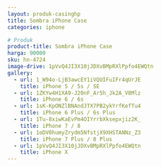 ```yaml
---
layout: produk-casinghp
title: Sombra iPhone Case
categories: iphone

# Produk
product-title: Sombra iPhone Case
harga: 90000
sku: hn-4724
image-drive: 1pVvQ4JI3X10jJDXvBMpRXlPpfo4EWQtn
gallery:
  - url: 1_W94o-LjB3awcEY1iVQUIFuIFr4qUrJE
    title: iPhone 5 / 5s / SE
  - url: 1ZKYw4H1XA9-J20nF_Ar5h_Jk2A_V8Mlz
    title: iPhone 6 / 6s
  - url: 1sK-KpONZlBNAndJTX7PB2ykYrfKefTu4
    title: iPhone 6 Plus / 6s Plus
  - url: 1Tu-8xiwKaEvPm4OIYrrbXksepxjiz2K_
    title: iPhone 7 / 8
  - url: 1oDV0humyZrydm5NfstjX9XHSTANNz_Z3
    title: iPhone 7 Plus / 8 Plus
  - url: 1pVvQ4JI3X10jJDXvBMpRXlPpfo4EWQtn
    title: iPhone X
---
```

